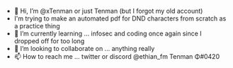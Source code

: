 - 👋 Hi, I’m @xTenman or just Tenman (but I forgot my old account)
- I'm trying to make an automated pdf for DND characters from scratch as a practice thing
- 🌱 I’m currently learning ... infosec and coding once again since I dropped off for too long
- 💞️ I’m looking to collaborate on ... anything really
- 📫 How to reach me ... twitter or discord @ethian_fm Tenman Φ#0420

<!---
xTenman/xTenman is a ✨ special ✨ repository because its `README.md` (this file) appears on your GitHub profile.
You can click the Preview link to take a look at your changes.
--->
